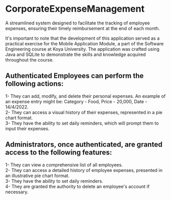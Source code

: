 # CorporateExpenseManagement
A streamlined system designed to facilitate the tracking of employee expenses, ensuring their timely reimbursement at the end of each month.

It's important to note that the development of this application served as a practical exercise for the Mobile Application Module, a part of the Software Engineering course at Koya University. The application was crafted using Java and SQLite to demonstrate the skills and knowledge acquired throughout the course.

## Authenticated Employees can perform the following actions:
1- They can add, modify, and delete their personal expenses. An example of an expense entry might be: Category - Food, Price - 20,000, Date - 14/4/2022. <br />
2- They can access a visual history of their expenses, represented in a pie chart format. <br />
3- They have the ability to set daily reminders, which will prompt them to input their expenses.

## Administrators, once authenticated, are granted access to the following features:
1- They can view a comprehensive list of all employees. <br />
2- They can access a detailed history of employee expenses, presented in an illustrative pie chart format. <br />
3- They have the ability to set daily reminders. <br />
4- They are granted the authority to delete an employee's account if necessary. <br />
